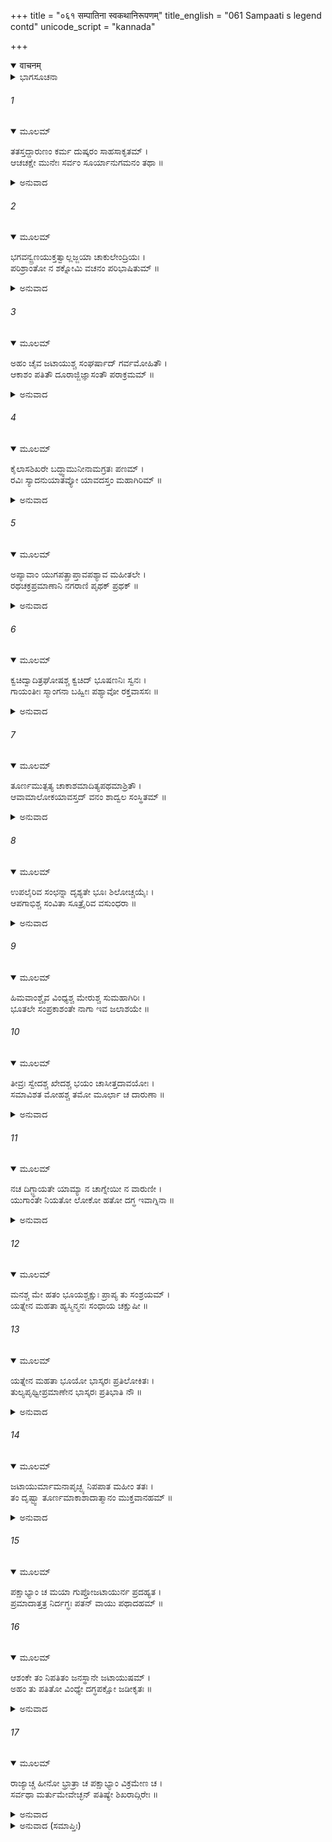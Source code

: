 +++
title = "०६१ सम्पातिना स्वकथानिरूपणम्"
title_english = "061 Sampaati s legend contd"
unicode_script = "kannada"

+++
<details open><summary>वाचनम्</summary>

<div class="audioEmbed"  caption="श्रीराम-हरिसीताराममूर्ति-घनपाठिभ्यां वचनम्" src="https://archive.org/download/Ramayana-recitation-Sriram-harisItArAmamUrti-Ghanapaati-v2/Kanda_4/Kanda_4_KSK-061-Sampaati_s_legend_[contd.].mp3"></div>
</details>



<details><summary>ಭಾಗಸೂಚನಾ</summary>

ಸಂಪಾತಿಯು ನಿಶಾಕರ ಮುನಿಗೆ ತನ್ನ ರೆಕ್ಕೆಗಳು ಸುಟ್ಟುಹೋದ ಕಾರಣ ತಿಳಿಸಿದುದು
</details>

###### 1


<details open><summary>ಮೂಲಮ್</summary>

ತತಸ್ತದ್ದಾರುಣಂ ಕರ್ಮ ದುಷ್ಕರಂ ಸಾಹಸಾಕೃತಮ್ ।  
ಆಚಚಕ್ಷೇ ಮುನೇಃ ಸರ್ವಂ ಸೂರ್ಯಾನುಗಮನಂ ತಥಾ ॥
</details>

<details><summary>ಅನುವಾದ</summary>

ಋಷಿಗಳು ಹೀಗೆ ಕೇಳಿದಾಗ ನಾನು ದುಷ್ಕರವಾದ, ದಾರುಣವಾದ, ದುಡುಕಿ ಮಾಡಿದ ಎಲ್ಲ ಕಾರ್ಯವನ್ನು ಮುನಿಗಳಿಗೆ ತಿಳಿಸಿದೆ.॥1॥
</details>

###### 2


<details open><summary>ಮೂಲಮ್</summary>

ಭಗವನ್ವ್ರಣಯುಕ್ತತ್ವಾಲ್ಲಜ್ಜಯಾ ಚಾಕುಲೇಂದ್ರಿಯಃ ।  
ಪರಿಶ್ರಾಂತೋ ನ ಶಕ್ನೋಮಿ ವಚನಂ ಪರಿಭಾಷಿತುಮ್ ॥
</details>

<details><summary>ಅನುವಾದ</summary>

ನಾನು ಹೇಳಿದೆ - ಪೂಜ್ಯರೇ! ನನ್ನ ಶರೀರದಲ್ಲಿ ಗಾಯಗಳಾಗಿದ್ದು, ಇಂದ್ರಿಯಗಳು ನಾಚಿಕೆ ಯಿಂದ ವ್ಯಾಕುಲವಾಗಿವೆ. ಹೆಚ್ಚು ಕಷ್ಟ ಪಡುತ್ತಿರುವುದರಿಂದ ಚೆನ್ನಾಗಿ ಮಾತನಾಡಲೂ ನನ್ನಿಂದಾಗುವುದಿಲ್ಲ.॥2॥
</details>

###### 3


<details open><summary>ಮೂಲಮ್</summary>

ಅಹಂ ಚೈವ ಜಟಾಯುಶ್ಚ ಸಂಘರ್ಷಾದ್ ಗರ್ವಮೋಹಿತೌ ।  
ಆಕಾಶಂ ಪತಿತೌ ದೂರಾಜ್ಜಿಜ್ಞಾಸಂತೌ ಪರಾಕ್ರಮಮ್ ॥
</details>

<details><summary>ಅನುವಾದ</summary>

ನಾನು ಮತ್ತು ಜಟಾಯು ಇಬ್ಬರೂ ಗರ್ವದಿಂದ ಮೋಹಿತರಾಗಿದ್ದೆವು, ಆದ್ದರಿಂದ ತಮ್ಮ ಪರಾಕ್ರಮವನ್ನು ಪರೀಕ್ಷಿಸಿಕೊಳ್ಳಲು ನಾವಿಬ್ಬರೂ ಬಹಳ ದೂರ ಹೋಗಲು ಹಾರಿದೆವು.॥3॥
</details>

###### 4


<details open><summary>ಮೂಲಮ್</summary>

ಕೈಲಾಸಶಿಖರೇ ಬದ್ಧ್ವಾಮುನೀನಾಮಗ್ರತಃ ಪಣಮ್ ।  
ರವಿಃ ಸ್ಯಾದನುಯಾತವ್ಯೋ ಯಾವದಸ್ತಂ ಮಹಾಗಿರಿಮ್ ॥
</details>

<details><summary>ಅನುವಾದ</summary>

ಕೈಲಾಸ ಪರ್ವತದ ಶಿಖರದಲ್ಲಿದ್ದ ಮುನಿಗಳ ಎದುರಿಗೆ ನಾವಿಬ್ಬರೂ ಸೂರ್ಯನು ಅಸ್ತಾಚಲಕ್ಕೆ ಹೋಗುವುದರೊಳಗೆ ನಾವು ಅವನ ಬಳಿಗೆ ಹೋಗುತ್ತೇವೆ ಎಂದು ಪಣತೊಟ್ಟೆವು.॥4॥
</details>

###### 5


<details open><summary>ಮೂಲಮ್</summary>

ಅಪ್ಯಾವಾಂ ಯುಗಪತ್ಪ್ರಾಪ್ತಾವಪಶ್ಯಾವ ಮಹೀತಲೇ ।  
ರಥಚಕ್ರಪ್ರಮಾಣಾನಿ ನಗರಾಣಿ ಪೃಥಕ್ ಪ್ರಥಕ್ ॥
</details>

<details><summary>ಅನುವಾದ</summary>

ಹೀಗೆ ನಿಶ್ಚಯಿಸಿ ನಾವಿಬ್ಬರು ಒಟ್ಟಿಗೆ ಆಕಾಶಕ್ಕೆ ನೆಗೆದೆವು. ಅಲ್ಲಿಂದ ಪೃಥಿವಿಯ ಬೇರೆ-ಬೇರೆ ನಗರಗಳು ರಥಚಕ್ರಗಳಷ್ಟು ಚಿಕ್ಕದಾಗಿ ಕಾಣುತ್ತಿದ್ದವು.॥5॥
</details>

###### 6


<details open><summary>ಮೂಲಮ್</summary>

ಕ್ವಚಿದ್ವಾದಿತ್ರಘೋಷಶ್ಚ ಕ್ವಚಿದ್ ಭೂಷಣನಿಃ ಸ್ವನಃ ।  
ಗಾಯಂತೀಃ ಸ್ಮಾಂಗನಾ ಬಹ್ವೀಃ ಪಶ್ಯಾವೋ ರಕ್ತವಾಸಸಃ ॥
</details>

<details><summary>ಅನುವಾದ</summary>

ಮೇಲಿನ ಲೋಕಗಳಲ್ಲಿ ಕೆಲವೆಡೆ ಮಧುರವಾದ ವಾದ್ಯಘೋಷ ನಡೆಯುತ್ತಿತ್ತು. ಕೆಲವೆಡೆ ಒಡವೆಗಳ ಝಣತ್ಕಾರಗಳು ಕೇಳಿಬಂದರೆ, ಕೆಲವೆಡೆ ಕೆಂಪು ಸೀರೆಗಳನ್ನುಟ್ಟಿದ್ದ ಸುಂದರಿಯರು ಹಾಡುತ್ತಿರುವುದನ್ನು ನಾವು ನೋಡಿದೆವು.॥6॥
</details>

###### 7


<details open><summary>ಮೂಲಮ್</summary>

ತೂರ್ಣಮುತ್ಪತ್ಯ ಚಾಕಾಶಮಾದಿತ್ಯಪಥಮಾಶ್ರಿತೌ ।  
ಆವಾಮಾಲೋಕಯಾವಸ್ತದ್ ವನಂ ಶಾದ್ವಲ ಸಂಸ್ಥಿತಮ್ ॥
</details>

<details><summary>ಅನುವಾದ</summary>

ಅದಕ್ಕಿಂತಲೂ ಎತ್ತರಕ್ಕೆ ಹಾರಿ ನಾವು ಕೂಡಲೇ ಸೂರ್ಯ ಪಥವನ್ನು ಸೇರಿದೆವು. ಅಲ್ಲಿಂದ ಕೆಳಗೆ ನೋಡಿದಾಗ ಇಲ್ಲಿಯ ಕಾಡುಗಳೆಲ್ಲ ಹಸಿರು ಹುಲ್ಲಿನ ರಾಶಿಯಂತೆ ಕಂಡುಬರುತ್ತಿತ್ತ.॥7॥
</details>

###### 8


<details open><summary>ಮೂಲಮ್</summary>

ಉಪಲೈರಿವ ಸಂಛನ್ನಾ ದೃಶ್ಯತೇ ಭೂಃ ಶಿಲೋಚ್ಚಯೈಃ ।  
ಆಪಗಾಭಿಶ್ಚ ಸಂವಿತಾ ಸೂತ್ರೈರಿವ ವಸುಂಧರಾ ॥
</details>

<details><summary>ಅನುವಾದ</summary>

ಪರ್ವತಗಳಿಂದಾಗಿ ಈ ಭೂಮಿಯಲ್ಲಿ ಕಲ್ಲುಗಳನ್ನು ಹಾಸಿದಂತೆ ಕಂಡುಬರುತ್ತಿತ್ತು. ಹರಿಯುವ ನದಿಗಳಿಂದಾಗಿ ಭೂಮಿಗೆ ದಾರಗಳು ಸುತ್ತಿವೆಯೋ ಎಂಬಂತೆ ಕಾಣುತ್ತಿತ್ತು.॥8॥
</details>

###### 9


<details open><summary>ಮೂಲಮ್</summary>

ಹಿಮವಾಂಶ್ಚೈವ ವಿಂಧ್ಯಶ್ಚ ಮೇರುಶ್ಚ ಸುಮಹಾಗಿರಿಃ ।  
ಭೂತಲೇ ಸಂಪ್ರಕಾಶಂತೇ ನಾಗಾ ಇವ ಜಲಾಶಯೇ ॥
</details>

###### 10


<details open><summary>ಮೂಲಮ್</summary>

ತೀವ್ರಃ ಸ್ವೇದಶ್ಚ ಖೇದಶ್ಚ ಭಯಂ ಚಾಸೀತ್ತದಾವಯೋಃ ।  
ಸಮಾವಿಶತ ಮೋಹಶ್ಚ ತಮೋ ಮೂರ್ಛಾ ಚ ದಾರುಣಾ ॥
</details>

<details><summary>ಅನುವಾದ</summary>

ಭೂತಳದಲ್ಲಿ ಇದ್ದ ಹಿಮಾಲಯ, ಮೇರು, ವಿಂಧ್ಯ ಮೊದಲಾದ ದೊಡ್ಡ ದೊಡ್ಡ ಪರ್ವತಗಳು ಸರೋವರದಲ್ಲಿ ನಿಂತಿರುವ ಆನೆಗಳಂತೆ ಕಂಡುಬರುತ್ತಿದ್ದವು. ಆಗ ನಮ್ಮಿಬ್ಬರ ಶರೀರಗಳಿಂದ ಬಹಳ ಬೆವರು ಸುರಿಯತೊಡಗಿತು. ನಮಗೆ ಬಹಳ ಬಳಲಿಕೆಯಾಯಿತು. ಮತ್ತೆ ಭಯ, ಮೋಹ, ಭಯಾನಕ ಮೂರ್ಛೆ ನಮ್ಮ ಮೇಲೆ ಅಧಿಕರಸ್ಥಾಪಿಸಿತು.॥9-10॥
</details>

###### 11


<details open><summary>ಮೂಲಮ್</summary>

ನಚ ದಿಗ್ಜ್ಞಾಯತೇ ಯಾಮ್ಯಾ ನ ಚಾಗ್ನೇಯೀ ನ ವಾರುಣೀ ।  
ಯುಗಾಂತೇ ನಿಯತೋ ಲೋಕೋ ಹತೋ ದಗ್ಧ ಇವಾಗ್ನಿನಾ ॥
</details>

<details><summary>ಅನುವಾದ</summary>

ಆಗ ಪೂರ್ವ-ಪಶ್ಚಿಮಾದಿ ಯಾವುದೇ ದಿಕ್ಕಿನ ಜ್ಞಾನ-ಆಗುತ್ತಿರಲಿಲ್ಲ. ಈ ಜಗತ್ತು ನಿಯಮಿತವಾಗಿ ಸ್ಥಿತವಾಗಿದ್ದರೂ ಆಗ ಯುಗಾಂತದ ಅಗ್ನಿಯಿಂದ ಸುಡುತ್ತಿರುವಂತೆ ಕಂಡು ಬರುತ್ತಿತ್ತು.॥11॥
</details>

###### 12


<details open><summary>ಮೂಲಮ್</summary>

ಮನಶ್ಚ ಮೇ ಹತಂ ಭೂಯಶ್ಚಕ್ಷುಃ ಪ್ರಾಪ್ಯ ತು ಸಂಶ್ರಯಮ್ ।  
ಯತ್ನೇನ ಮಹತಾ ಹ್ಯಸ್ಮಿನ್ಮನಃ ಸಂಧಾಯ ಚಕ್ಷುಷೀ ॥
</details>

###### 13


<details open><summary>ಮೂಲಮ್</summary>

ಯತ್ನೇನ ಮಹತಾ ಭೂಯೋ ಭಾಸ್ಕರಃ ಪ್ರತಿಲೋಕಿತಃ ।  
ತುಲ್ಯಪೃಥ್ವೀಪ್ರಮಾಣೇನ ಭಾಸ್ಕರಃ ಪ್ರತಿಭಾತಿ ನೌ ॥
</details>

<details><summary>ಅನುವಾದ</summary>

ನನ್ನ ಮನಸ್ಸು ಕಣ್ಣಿನ ಆಶ್ರಯಪಡೆದು, ಕಣ್ತೆರೆದು ನೋಡಲು ಮನಸ್ಸು ಪ್ರಯತ್ನಿಸಿದರೂ ಶೈಥಿಲ್ಯವನ್ನು ಹೊಂದಿ ಸಾಧ್ಯವಾಗಲಿಲ್ಲ. ಬಳಿಕ ಮಹಾಪ್ರಯತ್ನದಿಂದ ಪುನಃ ಮನಸ್ಸನ್ನು ಕಣ್ಣಿನಲ್ಲಿ ಏಕಾಗ್ರಗೊಳಿಸಿ ಸೂರ್ಯನನ್ನು ದರ್ಶಿಸಿದೆವು. ಆಗ ಅವನು ನಮಗೆ ಪೃಥಿವಿಯಷ್ಟೇ ಗಾತ್ರ ಕಂಡುಬಂದನು.॥12-13॥
</details>

###### 14


<details open><summary>ಮೂಲಮ್</summary>

ಜಟಾಯುರ್ಮಾಮನಾಪೃಚ್ಛ್ಯ ನಿಪಪಾತ ಮಹೀಂ ತತಃ ।  
ತಂ ದೃಷ್ಟ್ವಾ ತೂರ್ಣಮಾಕಾಶಾದಾತ್ಮಾನಂ ಮುಕ್ತವಾನಹಮ್ ॥
</details>

<details><summary>ಅನುವಾದ</summary>

ಜಟಾಯು ನನ್ನಲ್ಲಿ ಕೇಳದೆಯೇ ಪೃಥಿಯ ಕಡೆಗೆ ಇಳಿಯುತ್ತಿದ್ದನು. ಅವನು ಕೆಳಗೆ ಹೋಗುವುದನ್ನು ನೋಡಿ ನಾನೂ ಕೂಡ ಕೂಡಲೇ ಆಕಾಶದಿಂದ ಕೆಳಗೆ ಹೊರಟೆ.॥14॥
</details>

###### 15


<details open><summary>ಮೂಲಮ್</summary>

ಪಕ್ಷಾಭ್ಯಾಂ ಚ ಮಯಾ ಗುಪ್ತೋಜಟಾಯುರ್ನ ಪ್ರದಹ್ಯತ ।  
ಪ್ರಮಾದಾತ್ತತ್ರ ನಿರ್ದಗ್ಧಃ ಪತನ್ ವಾಯು ಪಥಾದಹಮ್ ॥
</details>

###### 16


<details open><summary>ಮೂಲಮ್</summary>

ಆಶಂಕೇ ತಂ ನಿಪತಿತಂ ಜನಸ್ಥಾನೇ ಜಟಾಯುಷಮ್ ।  
ಅಹಂ ತು ಪತಿತೋ ವಿಂಧ್ಯೇ ದಗ್ಧಪಕ್ಷೋ ಜಡೀಕೃತಃ ॥
</details>

<details><summary>ಅನುವಾದ</summary>

ನಾನು ನನ್ನ ಎರಡು ರೆಕ್ಕೆಗಳಿಂದ ಜಟಾಯುವನ್ನು ಮುಚ್ಚಿಬಿಟ್ಟಿದ್ದೆ. ಅದರಿಂದ ಅವನು ಸುಡಲಿಲ್ಲ ನಾನು ದುಡುಕಿದ್ದರಿಂದ ಅಲ್ಲಿ ಸುಟ್ಟು ಹೋದೆ. ವಾಯುಪಥದಿಂದ ಕೆಳಗೆ ಬೀಳುವಾಗ ಜಟಾಯು ಜನಸ್ಥಾನದಲ್ಲಿ ಬಿದ್ದಿರುವನು ಎಂಬ ಸಂದೇಹ ನನಗೆ ಉಂಟಾಯಿತು. ಆದರೆ ನಾನು ಈ ವಿಂಧ್ಯಗಿರಿಯ ಮೇಲೆ ಬಿದ್ದಿದ್ದೆ. ನನ್ನ ಎರಡೂ ರೆಕ್ಕೆಗಳು ಸುಟ್ಟುಹೋಗಿದ್ದವು. ಅದರಿಂದ ಇಲ್ಲಿ ಜಡದಂತೆ ಆಗಿರುವೆನು.॥15-16॥
</details>

###### 17


<details open><summary>ಮೂಲಮ್</summary>

ರಾಜ್ಯಾಚ್ಚ ಹೀನೋ ಭ್ರಾತ್ರಾ ಚ ಪಕ್ಷಾಭ್ಯಾಂ ವಿಕ್ರಮೇಣ ಚ ।  
ಸರ್ವಥಾ ಮರ್ತುಮೇವೇಚ್ಛನ್ ಪತಿಷ್ಯೇ ಶಿಖರಾದ್ಗಿರೇಃ ॥
</details>

<details><summary>ಅನುವಾದ</summary>

ರಾಜ್ಯಭ್ರಷ್ಟನಾಗಿ, ತಮ್ಮನಿಂದ ಅಗಲಿ, ರೆಕ್ಕೆ ಮತ್ತು ಪರಾಕ್ರಮದಿಂದ ರಹಿತನಾದ ನಾನು ಈಗ ಸಾಯುವ ಇಚ್ಛೆಯಿಂದ ಈ ಪರ್ವತದಿಂದ ಕೆಳಗೆ ಬೀಳುವೆನು.॥17॥
</details>

<details><summary>ಅನುವಾದ (ಸಮಾಪ್ತಿಃ)</summary>

ಶ್ರೀ ವಾಲ್ಮೀಕಿವಿರಚಿತ ಆರ್ಷರಾಮಾಯಣ ಆದಿಕಾವ್ಯದ ಕಿಷ್ಕಿಂಧಾಕಾಂಡದ ಅರವತ್ತೊಂದನೆಯ ಸರ್ಗ ಸಂಪೂರ್ಣವಾಯಿತು.॥61॥
</details>
